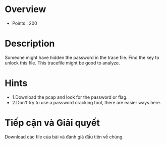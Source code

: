 # Overview #
* Points : 200

# Description #
Someone might have hidden the password in the trace file.
Find the key to unlock this file. This tracefile might be good to analyze.

# Hints #
* 1.Download the pcap and look for the password or flag.
* 2.Don't try to use a password cracking tool, there are easier ways here.

# Tiếp cận và Giải quyết #
Download các file của bài và đánh giá đầu tiên về chúng.




